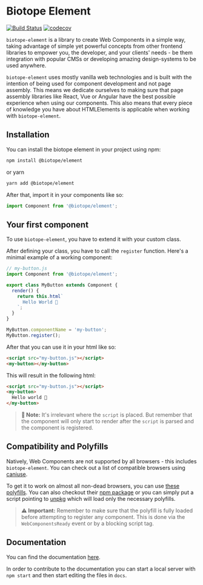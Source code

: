 # Biotope Element

[![Build Status](https://travis-ci.org/biotope/biotope-element.svg?branch=master)](https://travis-ci.org/biotope/biotope-element)
[![codecov](https://codecov.io/gh/biotope/biotope-element/branch/master/graph/badge.svg)](https://codecov.io/gh/biotope/biotope-element)

`biotope-element` is a library to create Web Components in a simple way, taking advantage of simple
yet powerful concepts from other frontend libraries to empower you, the developer, and your clients'
needs - be them integration with popular CMSs or developing amazing design-systems to be used
anywhere.

`biotope-element` uses mostly vanilla web technologies and is built with the intention of being used
for component development and not page assembly. This means we dedicate ourselves to making sure
that page assembly libraries like React, Vue or Angular have the best possible experience when using
our components. This also means that every piece of knowledge you have about HTMLElements is
applicable when working with `biotope-element`.

## Installation
You can install the biotope element in your project using npm:

```bash
npm install @biotope/element
```

or yarn

```bash
yarn add @biotope/element
```

After that, import it in your components like so:

```javascript
import Component from '@biotope/element';
```

## Your first component
To use `biotope-element`, you have to extend it with your custom class.

After defining your class, you have to call the `register` function. Here's a minimal example of a
working component:

```javascript
// my-button.js
import Component from '@biotope/element';

export class MyButton extends Component {
  render() {
    return this.html`
      Hello World 🐤
    `;
  }
}

MyButton.componentName = 'my-button';
MyButton.register();
```

After that you can use it in your html like so:

```html
<script src="my-button.js"></script>
<my-button></my-button>
```

This will result in the following html:

```html
<script src="my-button.js"></script>
<my-button>
  Hello world 🐤
</my-button>
```

> __📝 Note:__ It's irrelevant where the `script` is placed. But remember that the component will only start
to render after the `script` is parsed and the component is registered.

## Compatibility and Polyfills
Natively, Web Components are not supported by all browsers - this includes `biotope-element`. You
can check out a list of compatible browsers using [caniuse](https://caniuse.com/#search=Custom%20Elements%20v1).

To get it to work on almost all non-dead browsers, you can use [these polyfills](https://github.com/webcomponents/polyfills).
You can also checkout their [npm package](https://www.npmjs.com/package/@webcomponents/webcomponentsjs)
or you can simply put a script pointing to [unpkg](https://unpkg.com/@webcomponents/webcomponentsjs@2.3.0/webcomponents-loader.js)
which will load only the necessary polyfills.

> __⚠️ Important:__ Remember to make sure that the polyfill is fully loaded before attempting to
register any component. This is done via the `WebComponentsReady` event or by a blocking script tag.

## Documentation
You can find the documentation [here](https://element.biotope.sh).

In order to contribute to the documentation you can start a local server with `npm start` and then
start editing the files in `docs`.

